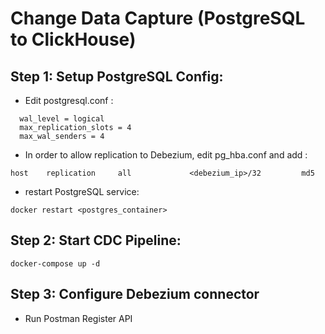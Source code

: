 # Change Data Capture (PostgreSQL to ClickHouse)

## Step 1: Setup PostgreSQL Config: 
- Edit postgresql.conf :
```
  wal_level = logical
  max_replication_slots = 4
  max_wal_senders = 4
```

- In order to allow replication to Debezium, edit pg_hba.conf and add :
```
host    replication     all             <debezium_ip>/32         md5
```
- restart PostgreSQL service:
```
docker restart <postgres_container>
```

## Step 2: Start CDC Pipeline:
```
docker-compose up -d
```

## Step 3: Configure Debezium connector
- Run Postman Register API 
